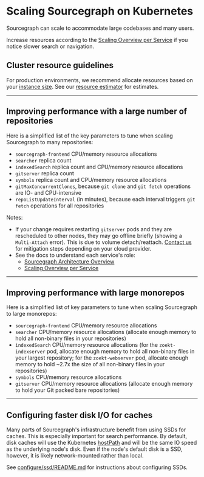 # Scaling Sourcegraph on Kubernetes

Sourcegraph can scale to accommodate large codebases and many users. 

Increase resources according to the [Scaling Overview per Service](../scale.md) if you notice slower search or navigation.

## Cluster resource guidelines

For production environments, we recommend allocate resources based on your [instance size](../instance-size.md). See our [resource estimator](../resource_estimator.md) for estimates.

---

## Improving performance with a large number of repositories

Here is a simplified list of the key parameters to tune when scaling Sourcegraph to many repositories:

- `sourcegraph-frontend` CPU/memory resource allocations
- `searcher` replica count
- `indexedSearch` replica count and CPU/memory resource allocations
- `gitserver` replica count
- `symbols` replica count and CPU/memory resource allocations
- `gitMaxConcurrentClones`, because `git clone` and `git fetch` operations are IO- and CPU-intensive
- `repoListUpdateInterval` (in minutes), because each interval triggers `git fetch` operations for all repositories

Notes:

- If your change requires restarting `gitserver` pods and they are rescheduled to other nodes, they may go offline briefly (showing a `Multi-Attach` error). This is due to volume detach/reattach. [Contact us](https://about.sourcegraph.com/contact/) for mitigation steps depending on your cloud provider.
- See the docs to understand each service's role:
  - [Sourcegraph Architecture Overview](https://docs.sourcegraph.com/dev/architecture)
  - [Scaling Overview per Service](../scale.md)

---

## Improving performance with large monorepos

Here is a simplified list of key parameters to tune when scaling Sourcegraph to large monorepos:

- `sourcegraph-frontend` CPU/memory resource allocations
- `searcher` CPU/memory resource allocations (allocate enough memory to hold all non-binary files in your repositories)
- `indexedSearch` CPU/memory resource allocations (for the `zoekt-indexserver` pod, allocate enough memory to hold all non-binary files in your largest repository; for the `zoekt-webserver` pod, allocate enough memory to hold ~2.7x the size of all non-binary files in your repositories)
- `symbols` CPU/memory resource allocations
- `gitserver` CPU/memory resource allocations (allocate enough memory to hold your Git packed bare repositories)

---

## Configuring faster disk I/O for caches

Many parts of Sourcegraph's infrastructure benefit from using SSDs for caches. This is especially
important for search performance. By default, disk caches will use the
Kubernetes [hostPath](https://kubernetes.io/docs/concepts/storage/volumes/#hostpath) and will be the
same IO speed as the underlying node's disk. Even if the node's default disk is a SSD, however, it
is likely network-mounted rather than local.

See [configure/ssd/README.md](https://github.com/sourcegraph/deploy-sourcegraph/blob/master/configure/ssd/README.md) for instructions about configuring SSDs.

